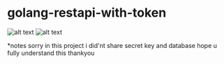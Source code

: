 # golang-restapi-with-token

![alt text](https://i.ibb.co/PjsVvPP/token-bni.png)
![alt text](https://i.ibb.co/RCfGg1K/get-token-merchant.png)

*notes
sorry in this project i did'nt share secret key and database
hope u fully understand this
thankyou
